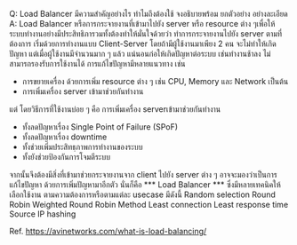 Q: Load Balancer มีความสำคัญอย่างไร ทำไมถึงต้องใช้  จงอธิบายพร้อม ยกตัวอย่าง อย่างละเอียด
A: Load Balancer หรือการกระจายงานที่เข้ามาไปยัง server หรือ resource ต่าง ๆเพื่อให้ระบบทำงานอย่างมีประสิทธิภารวมทั้งต้องทำให้มั่นใจด้วยว่า ทำการกระจายงานไปยัง server ตามที่ต้องการ
เริ่มด้วยการทำงานแบบ Client-Server โดยถ้ามีผู้ใช้งานมาเพียง 2 คน จะไม่ทำให้เกิดปัญหา แต่เมื่อผู้ใช้งานมีจำนวนมาก ๆ แล้ว แน่นอนก่อให้เกิดปัญหาต่อระบบ เช่นทำงานช้าลง ไม่สามารถรองรับการใช้งานได้
การแก้ไขปัญหามีหลายแนวทาง เช่น
  - การขยายเครื่อง ด้วยการเพิ่ม resource ต่าง ๆ เช่น CPU, Memory และ Network เป็นต้น
  - การเพิ่มเครื่อง server เข้ามาช่วยกันทำงาน

แต่ โดยวิธีการที่ใช้งานบ่อย ๆ คือ การเพิ่มเครื่อง serverเข้ามาช่วยกันทำงาน
  - ทั้งลดปัญหาเรื่อง Single Point of Failure (SPoF)
  - ทั้งลดปัญหาเรื่อง downtime
  - ทั้งช่วยเพิ่มประสิทธฺภาพการทำงานของระบบ
  - ทั้งยังช่วยป้องกันการโจมตีระบบ

จากนั้นจึงต้องมีสิ่งที่เข้ามาช่วยกระจายงานจาก client ไปยัง server ต่าง ๆ อาจจะมองว่าเป็นการแก้ไขปัญหา ด้วยการเพิ่มปัญหามาอีกตัว นั่นก็คือ *** Load Balancer ***
ซึ่งมีหลายเทคนิคให้เลือกใช้งาน ตามความต้องการหรือตามแต่ละ usecase มีดังนี้
  Random selection
  Round Robin
  Weighted Round Robin Method
  Least connection
  Least response time
  Source IP hashing
  
  Ref. https://avinetworks.com/what-is-load-balancing/
